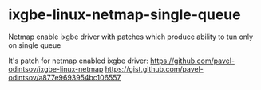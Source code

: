 # ixgbe-linux-netmap-single-queue
Netmap enable ixgbe driver with patches which produce ability to tun only on single queue

It's patch for netmap enabled ixgbe driver: https://github.com/pavel-odintsov/ixgbe-linux-netmap https://gist.github.com/pavel-odintsov/a877e9693954bc106557 
